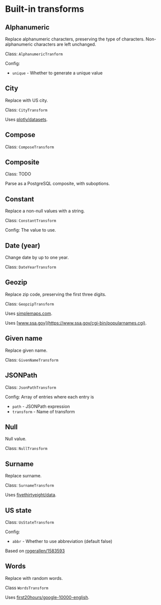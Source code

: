 # Built-in transforms

## Alphanumeric

Replace alphanumeric characters, preserving the type of characters.
Non-alphanumeric characters are left unchanged.

Class: `AlphanumericTranform`

Config:

- `unique` - Whether to generate a unique value

## City

Replace with US city.

Class: `CityTransform`

Uses
[plotly/datasets](https://raw.githubusercontent.com/plotly/datasets/master/us-cities-top-1k.csv).

## Compose

Class: `ComposeTransform`

## Composite

Class: TODO

Parse as a PostgreSQL composite, with suboptions.

## Constant

Replace a non-null values with a string.

Class: `ConstantTransform`

Config: The value to use.

## Date (year)

Change date by up to one year.

Class: `DateYearTransform`

## Geozip

Replace zip code, preserving the first three digits.

Class: `GeopzipTransform`

Uses [simplemaps.com](https://simplemaps.com/data/us-zips).

Uses [www.ssa.gov](https://www.ssa.gov/cgi-bin/popularnames.cgi).

## Given name

Replace given name.

Class: `GivenNameTransform`

## JSONPath

Class: `JsonPathTransform`

Config: Array of entries where each entry is

- `path` - JSONPath expression
- `transform` - Name of transform

## Null

Null value.

Class: `NullTransform`

## Surname

Replace surname.

Class: `SurnameTransform`

Uses
[fivethirtyeight/data](https://raw.githubusercontent.com/fivethirtyeight/data/master/most-common-name/surnames.csv).

## US state

Class: `UsStateTransform`

Config:

- `abbr` - Whether to use abbreviation (default false)

Based on [rogerallen/1583593](https://gist.github.com/rogerallen/1583593)

## Words

Replace with random words.

Class `WordsTransform`

Uses
[first20hours/google-10000-english](https://raw.githubusercontent.com/first20hours/google-10000-english/master/google-10000-english-no-swears.txt).
